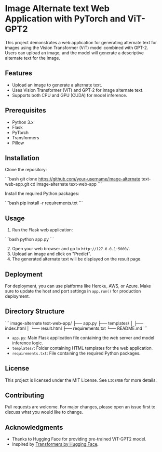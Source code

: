 # Image Alternate text Web Application with PyTorch and ViT-GPT2

This project demonstrates a web application for generating alternate text for images using the Vision Transformer (ViT) model combined with GPT-2. Users can upload an image, and the model will generate a descriptive alternate text for the image.

## Features

- Upload an image to generate a alternate text.
- Uses Vision Transformer (ViT) and GPT-2 for image alternate text.
- Supports both CPU and GPU (CUDA) for model inference.

## Prerequisites

- Python 3.x
- Flask
- PyTorch
- Transformers
- Pillow

## Installation

Clone the repository:

\`\`\`bash
git clone https://github.com/your-username/image-alternate text-web-app.git
cd image-alternate text-web-app
\`\`\`

Install the required Python packages:

\`\`\`bash
pip install -r requirements.txt
\`\`\`

## Usage

1. Run the Flask web application:

\`\`\`bash
python app.py
\`\`\`

2. Open your web browser and go to `http://127.0.0.1:5000/`.
3. Upload an image and click on "Predict".
4. The generated alternate text will be displayed on the result page.

## Deployment

For deployment, you can use platforms like Heroku, AWS, or Azure. Make sure to update the host and port settings in `app.run()` for production deployment.

## Directory Structure

\`\`\`
image-alternate text-web-app/
├── app.py
├── templates/
│   ├── index.html
│   └── result.html
├── requirements.txt
└── README.md
\`\`\`

- `app.py`: Main Flask application file containing the web server and model inference logic.
- `templates/`: Folder containing HTML templates for the web application.
- `requirements.txt`: File containing the required Python packages.

## License

This project is licensed under the MIT License. See `LICENSE` for more details.

## Contributing

Pull requests are welcome. For major changes, please open an issue first to discuss what you would like to change.

## Acknowledgments

- Thanks to Hugging Face for providing pre-trained ViT-GPT2 model.
- Inspired by [Transformers by Hugging Face](https://github.com/huggingface/transformers).
